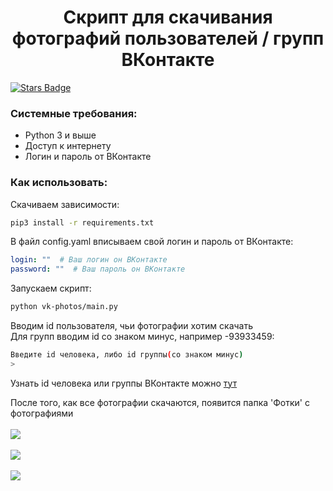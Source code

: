 <h1 align="center">Скрипт для скачивания фотографий пользователей / групп ВКонтакте </h1>

<a href="https://github.com/YarikMix/vk-admin-bot/vk-photos">
	<img src="https://img.shields.io/github/stars/YarikMix/vk-photos" alt="Stars Badge"/>
</a>

### Системные требования:

* Python 3 и выше
* Доступ к интернету
* Логин и пароль от ВКонтакте

### Как использовать:

Скачиваем зависимости:
```bash
pip3 install -r requirements.txt
```

В файл config.yaml вписываем свой логин и пароль от ВКонтакте:
```yaml
login: ""  # Ваш логин он ВКонтакте
password: ""  # Ваш пароль он ВКонтакте
```

Запускаем скрипт:
```bash
python vk-photos/main.py
```

Вводим id пользователя, чьи фотографии хотим скачать<br>
Для групп вводим id со знаком минус, например -93933459:
```bash
Введите id человека, либо id группы(со знаком минус)
> 
```

Узнать id человека или группы ВКонтакте можно [тут](https://regvk.com/id/)

После того, как все фотографии скачаются, появится папка 'Фотки' c фотографиями<br><br>
![](https://github.com/YarikMix/vk-photos/raw/main/images/1.png)<br><br>
![](https://github.com/YarikMix/vk-photos/raw/main/images/2.png)<br><br>
![](https://github.com/YarikMix/vk-photos/raw/main/images/3.png)